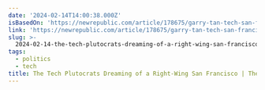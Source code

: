 ```yaml
---
date: '2024-02-14T14:00:38.000Z'
isBasedOn: 'https://newrepublic.com/article/178675/garry-tan-tech-san-francisco'
link: 'https://newrepublic.com/article/178675/garry-tan-tech-san-francisco'
slug: >-
  2024-02-14-the-tech-plutocrats-dreaming-of-a-right-wing-san-francisco-or-the-new-republ
tags:
  - politics
  - tech
title: The Tech Plutocrats Dreaming of a Right-Wing San Francisco | The New Republ
---
```


